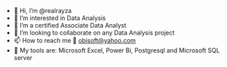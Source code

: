 - 👋 Hi, I’m @realrayza
- 👀 I’m interested in Data Analysis
- 🌱 I’m a certified Associate Data Analyst
- 💞️ I’m looking to collaborate on any Data Analysis project
- 📫 How to reach me 📧 obisoft@yahoo.com
- 🧰 My tools are: Microsoft Excel, Power Bi, Postgresql and Microsoft SQL server


<!---
realrayza/realrayza is a ✨ special ✨ repository because its `README.md` (this file) appears on your GitHub profile.
You can click the Preview link to take a look at your changes.
--->
